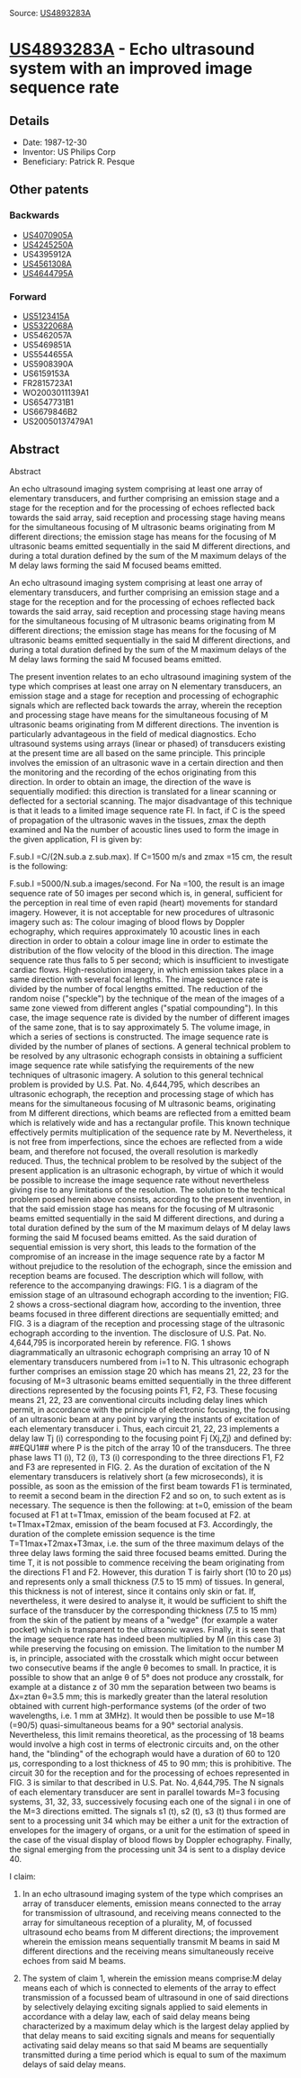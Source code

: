 Source: [US4893283A](https://patents.google.com/patent/US4893283A)

# [US4893283A](US4893283A.md) - Echo ultrasound system with an improved image sequence rate

## Details

* Date: 1987-12-30
* Inventor: US Philips Corp
* Beneficiary: Patrick R. Pesque

## Other patents

### Backwards
 * [US4070905A](US4070905A.md)
 * [US4245250A](US4245250A.md)
 * US4395912A
 * [US4561308A](US4561308A.md)
 * [US4644795A](US4644795A.md)
### Forward
 * [US5123415A](US5123415A.md)
 * [US5322068A](US5322068A.md)
 * US5462057A
 * US5469851A
 * US5544655A
 * US5908390A
 * US6159153A
 * FR2815723A1
 * WO2003011139A1
 * US6547731B1
 * US6679846B2
 * US20050137479A1
## Abstract

Abstract

An echo ultrasound imaging system comprising at least one array of elementary transducers, and further comprising an emission stage and a stage for the reception and for the processing of echoes reflected back towards the said array, said reception and processing stage having means for the simultaneous focusing of M ultrasonic beams originating from M different directions; the emission stage has means for the focusing of M ultrasonic beams emitted sequentially in the said M different directions, and during a total duration defined by the sum of the M maximum delays of the M delay laws forming the said M focused beams emitted.



An echo ultrasound imaging system comprising at least one array of elementary transducers, and further comprising an emission stage and a stage for the reception and for the processing of echoes reflected back towards the said array, said reception and processing stage having means for the simultaneous focusing of M ultrasonic beams originating from M different directions; the emission stage has means for the focusing of M ultrasonic beams emitted sequentially in the said M different directions, and during a total duration defined by the sum of the M maximum delays of the M delay laws forming the said M focused beams emitted.

The present invention relates to an echo ultrasound imagining system of the type which comprises at least one array on N elementary transducers, an emission stage and a stage for reception and processing of echographic signals which are reflected back towards the array, wherein the reception and processing stage have means for the simultaneous focusing of M ultrasonic beams originating from M different directions. The invention is particularly advantageous in the field of medical diagnostics.
Echo ultrasound systems using arrays (linear or phased) of transducers existing at the present time are all based on the same principle. This principle involves the emission of an ultrasonic wave in a certain direction and then the monitoring and the recording of the echos originating from this direction. In order to obtain an image, the direction of the wave is sequentially modified: this direction is translated for a linear scanning or deflected for a sectorial scanning.
The major disadvantage of this technique is that it leads to a limited image sequence rate FI. In fact, if C is the speed of propagation of the ultrasonic waves in the tissues, zmax the depth examined and Na the number of acoustic lines used to form the image in the given application, FI is given by:

 F.sub.I =C/(2N.sub.a z.sub.max).
If C=1500 m/s and zmax =15 cm, the result is the following:

 F.sub.I =5000/N.sub.a images/second.
For Na =100, the result is an image sequence rate of 50 images per second which is, in general, sufficient for the perception in real time of even rapid (heart) movements for standard imagery. However, it is not acceptable for new procedures of ultrasonic imagery such as:
The colour imaging of blood flows by Doppler echography, which requires approximately 10 acoustic lines in each direction in order to obtain a colour image line in order to estimate the distribution of the flow velocity of the blood in this direction. The image sequence rate thus falls to 5 per second; which is insufficient to investigate cardiac flows.
High-resolution imagery, in which emission takes place in a same direction with several focal lengths. The image sequence rate is divided by the number of focal lengths emitted.
The reduction of the random noise ("speckle") by the technique of the mean of the images of a same zone viewed from different angles ("spatial compounding"). In this case, the image sequence rate is divided by the number of different images of the same zone, that is to say approximately 5.
The volume image, in which a series of sections is constructed. The image sequence rate is divided by the number of planes of sections.
A general technical problem to be resolved by any ultrasonic echograph consists in obtaining a sufficient image sequence rate while satisfying the requirements of the new techniques of ultrasonic imagery.
A solution to this general technical problem is provided by U.S. Pat. No. 4,644,795, which describes an ultrasonic echograph, the reception and processing stage of which has means for the simultaneous focusing of M ultrasonic beams, originating from M different directions, which beams are reflected from a emitted beam which is relatively wide and has a rectangular profile. This known technique effectively permits multiplication of the sequence rate by M. Nevertheless, it is not free from imperfections, since the echoes are reflected from a wide beam, and therefore not focused, the overall resolution is markedly reduced.
Thus, the technical problem to be resolved by the subject of the present application is an ultrasonic echograph, by virtue of which it would be possible to increase the image sequence rate without nevertheless giving rise to any limitations of the resolution.
The solution to the technical problem posed herein above consists, according to the present invention, in that the said emission stage has means for the focusing of M ultrasonic beams emitted sequentially in the said M different directions, and during a total duration defined by the sum of the M maximum delays of M delay laws forming the said M focused beams emitted.
As the said duration of sequential emission is very short, this leads to the formation of the compromise of an increase in the image sequence rate by a factor M without prejudice to the resolution of the echograph, since the emission and reception beams are focused.
The description which will follow, with reference to the accompanying drawings:
FIG. 1 is a diagram of the emission stage of an ultrasound echograph according to the invention;
FIG. 2 shows a cross-sectional diagram how, according to the invention, three beams focused in three different directions are sequentially emitted; and
FIG. 3 is a diagram of the reception and processing stage of the ultrasonic echograph according to the invention.
The disclosure of U.S. Pat. No. 4,644,795 is incorporated herein by reference.
FIG. 1 shows diagrammatically an ultrasonic echograph comprising an array 10 of N elementary transducers numbered from i=1 to N. This ultrasonic echograph further comprises an emission stage 20 which has means 21, 22, 23 for the focusing of M=3 ultrasonic beams emitted sequentially in the three different directions represented by the focusing points F1, F2, F3. These focusing means 21, 22, 23 are conventional circuits including delay lines which permit, in accordance with the principle of electronic focusing, the focusing of an ultrasonic beam at any point by varying the instants of excitation of each elementary transducer i. Thus, each circuit 21, 22, 23 implements a delay law Tj (i) corresponding to the focusing point Fj (Xj,Zj) and defined by: ##EQU1## where P is the pitch of the array 10 of the transducers.
The three phase laws T1 (i), T2 (i), T3 (i) corresponding to the three directions F1, F2 and F3 are represented in FIG. 2.
As the duration of excitation of the N elementary transducers is relatively short (a few microseconds), it is possible, as soon as the emission of the first beam towards F1 is terminated, to reemit a second beam in the direction F2 and so on, to such extent as is necessary. The sequence is then the following:
at t=0, emission of the beam focused at F1
at t=T1max, emission of the beam focused at F2.
at t=T1max+T2max, emission of the beam focused at F3.
Accordingly, the duration of the complete emission sequence is the time T=T1max+T2max+T3max, i.e. the sum of the three maximum delays of the three delay laws forming the said three focused beams emitted.
During the time T, it is not possible to commence receiving the beam originating from the directions F1 and F2. However, this duration T is fairly short (10 to 20 μs) and represents only a small thickness (7.5 to 15 mm) of tissues. In general, this thickness is not of interest, since it contains only skin or fat. If, nevertheless, it were desired to analyse it, it would be sufficient to shift the surface of the transducer by the corresponding thickness (7.5 to 15 mm) from the skin of the patient by means of a "wedge" (for example a water pocket) which is transparent to the ultrasonic waves.
Finally, it is seen that the image sequence rate has indeed been multiplied by M (in this case 3) while preserving the focusing on emission.
The limitation to the number M is, in principle, associated with the crosstalk which might occur between two consecutive beams if the angle θ becomes to small. In practice, it is possible to show that an anlge θ of 5° does not produce any crosstalk, for example at a distance z of 30 mm the separation between two beams is Δx=ztan θ=3.5 mm; this is markedly greater than the lateral resolution obtained with current high-performance systems (of the order of two wavelengths, i.e. 1 mm at 3MHz). It would then be possible to use M=18 (=90/5) quasi-simultaneous beams for a 90° sectorial analysis.
Nevertheless, this limit remains theoretical, as the processing of 18 beams would involve a high cost in terms of electronic circuits and, on the other hand, the "blinding" of the echograph would have a duration of 60 to 120 μs, corresponding to a lost thickness of 45 to 90 mm; this is prohibitive.
The circuit 30 for the reception and for the processing of echoes represented in FIG. 3 is similar to that described in U.S. Pat. No. 4,644,795. The N signals of each elementary transducer are sent in parallel towards M=3 focusing systems, 31, 32, 33, successively focusing each one of the signal i in one of the M=3 directions emitted.
The signals s1 (t), s2 (t), s3 (t) thus formed are sent to a processing unit 34 which may be either a unit for the extraction of envelopes for the imagery of organs, or a unit for the estimation of speed in the case of the visual display of blood flows by Doppler echography. Finally, the signal emerging from the processing unit 34 is sent to a display device 40.

I claim:
 
1. In an echo ultrasound imaging system of the type which comprises an array of transducer elements, emission means connected to the array for transmission of ultrasound, and receiving means connected to the array for simultaneous reception of a plurality, M, of focussed ultrasound echo beams from M different directions; the improvement wherein the emission means sequentially transmit M beams in said M different directions and the receiving means simultaneously receive echoes from said M beams.

  
2. The system of claim 1, wherein the emission means comprise:M delay means each of which is connected to elements of the array to effect transmission of a focussed beam of ultrasound in one of said directions by selectively delaying exciting signals applied to said elements in accordance with a delay law, each of said delay means being characterized by a maximum delay which is the largest delay applied by that delay means to said exciting signals and means for sequentially activating said delay means so that said M beams are sequentially transmitted during a time period which is equal to sum of the maximum delays of said delay means.